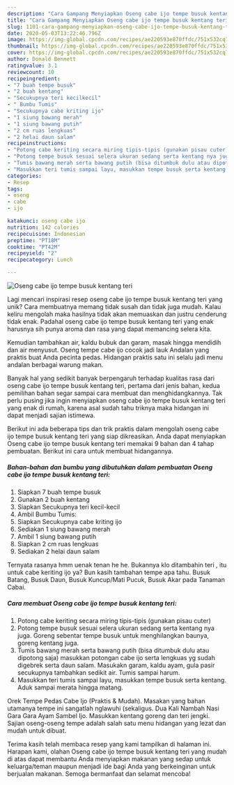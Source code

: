 ```yaml
---
description: "Cara Gampang Menyiapkan Oseng cabe ijo tempe busuk kentang teri, Enak"
title: "Cara Gampang Menyiapkan Oseng cabe ijo tempe busuk kentang teri, Enak"
slug: 1101-cara-gampang-menyiapkan-oseng-cabe-ijo-tempe-busuk-kentang-teri-enak
date: 2020-05-03T13:22:46.796Z
image: https://img-global.cpcdn.com/recipes/ae220593e870ffdc/751x532cq70/oseng-cabe-ijo-tempe-busuk-kentang-teri-foto-resep-utama.jpg
thumbnail: https://img-global.cpcdn.com/recipes/ae220593e870ffdc/751x532cq70/oseng-cabe-ijo-tempe-busuk-kentang-teri-foto-resep-utama.jpg
cover: https://img-global.cpcdn.com/recipes/ae220593e870ffdc/751x532cq70/oseng-cabe-ijo-tempe-busuk-kentang-teri-foto-resep-utama.jpg
author: Donald Bennett
ratingvalue: 3.1
reviewcount: 10
recipeingredient:
- "7 buah tempe busuk"
- "2 buah kentang"
- "Secukupnya teri kecilkecil"
- " Bumbu Tumis"
- "Secukupnya cabe kriting ijo"
- "1 siung bawang merah"
- "1 siung bawang putih"
- "2 cm ruas lengkuas"
- "2 helai daun salam"
recipeinstructions:
- "Potong cabe keriting secara miring tipis-tipis (gunakan pisau cuter)"
- "Potong tempe busuk sesuai selera ukuran sedang serta kentang nya juga. Goreng sebentar tempe busuk untuk menghilangkan baunya, goreng kentang juga."
- "Tumis bawang merah serta bawang putih (bisa ditumbuk dulu atau dipotong saja) masukkan potongan cabe ijo serta lengkuas yg sudah digebrek serta daun salam. Masukakn garam, kaldu ayam, gula pasir secukupnya tambahkan sedikit air. Tumis sampai harum."
- "Masukkan teri tumis sampai layu, masukkan tempe busuk serta kentang. Aduk sampai merata hingga matang."
categories:
- Resep
tags:
- oseng
- cabe
- ijo

katakunci: oseng cabe ijo 
nutrition: 142 calories
recipecuisine: Indonesian
preptime: "PT18M"
cooktime: "PT42M"
recipeyield: "2"
recipecategory: Lunch

---
```



![Oseng cabe ijo tempe busuk kentang teri](https://img-global.cpcdn.com/recipes/ae220593e870ffdc/751x532cq70/oseng-cabe-ijo-tempe-busuk-kentang-teri-foto-resep-utama.jpg)

Lagi mencari inspirasi resep oseng cabe ijo tempe busuk kentang teri yang unik? Cara membuatnya memang tidak susah dan tidak juga mudah. Kalau keliru mengolah maka hasilnya tidak akan memuaskan dan justru cenderung tidak enak. Padahal oseng cabe ijo tempe busuk kentang teri yang enak harusnya sih punya aroma dan rasa yang dapat memancing selera kita.

Kemudian tambahkan air, kaldu bubuk dan garam, masak hingga mendidih dan air menyusut. Oseng tempe cabe ijo cocok jadi lauk Andalan yang praktis buat Anda pecinta pedas. Hidangan praktis satu ini selalu jadi menu andalan berbagai warung makan.

Banyak hal yang sedikit banyak berpengaruh terhadap kualitas rasa dari oseng cabe ijo tempe busuk kentang teri, pertama dari jenis bahan, kedua pemilihan bahan segar sampai cara membuat dan menghidangkannya. Tak perlu pusing jika ingin menyiapkan oseng cabe ijo tempe busuk kentang teri yang enak di rumah, karena asal sudah tahu triknya maka hidangan ini dapat menjadi sajian istimewa.


Berikut ini ada beberapa tips dan trik praktis dalam mengolah oseng cabe ijo tempe busuk kentang teri yang siap dikreasikan. Anda dapat menyiapkan Oseng cabe ijo tempe busuk kentang teri memakai 9 bahan dan 4 tahap pembuatan. Berikut ini cara untuk membuat hidangannya.

<!--inarticleads1-->

##### Bahan-bahan dan bumbu yang dibutuhkan dalam pembuatan Oseng cabe ijo tempe busuk kentang teri:

1. Siapkan 7 buah tempe busuk
1. Gunakan 2 buah kentang
1. Siapkan Secukupnya teri kecil-kecil
1. Ambil  Bumbu Tumis:
1. Siapkan Secukupnya cabe kriting ijo
1. Sediakan 1 siung bawang merah
1. Ambil 1 siung bawang putih
1. Siapkan 2 cm ruas lengkuas
1. Sediakan 2 helai daun salam


Ternyata rasanya hmm uenak tenan he he. Bukannya klo ditambahin teri , itu untuk cabe keriting ijo ya? Bun kasih tambahan tempe apa tahu. Busuk Batang, Busuk Daun, Busuk Kuncup/Mati Pucuk, Busuk Akar pada Tanaman Cabai. 

<!--inarticleads2-->

##### Cara membuat Oseng cabe ijo tempe busuk kentang teri:

1. Potong cabe keriting secara miring tipis-tipis (gunakan pisau cuter)
1. Potong tempe busuk sesuai selera ukuran sedang serta kentang nya juga. Goreng sebentar tempe busuk untuk menghilangkan baunya, goreng kentang juga.
1. Tumis bawang merah serta bawang putih (bisa ditumbuk dulu atau dipotong saja) masukkan potongan cabe ijo serta lengkuas yg sudah digebrek serta daun salam. Masukakn garam, kaldu ayam, gula pasir secukupnya tambahkan sedikit air. Tumis sampai harum.
1. Masukkan teri tumis sampai layu, masukkan tempe busuk serta kentang. Aduk sampai merata hingga matang.


Orek Tempe Pedas Cabe Ijo (Praktis &amp; Mudah). Masakan yang bahan utamanya tempe ini sangatlah nglawuhi (sekaligus. Dua Kali Nambah Nasi Gara Gara Ayam Sambel Ijo. Masukkan kentang goreng dan teri jengki. Sajian oseng-oseng tempe adalah salah satu menu hidangan yang lezat dan mudah untuk dibuat. 

Terima kasih telah membaca resep yang kami tampilkan di halaman ini. Harapan kami, olahan Oseng cabe ijo tempe busuk kentang teri yang mudah di atas dapat membantu Anda menyiapkan makanan yang sedap untuk keluarga/teman maupun menjadi ide bagi Anda yang berkeinginan untuk berjualan makanan. Semoga bermanfaat dan selamat mencoba!
